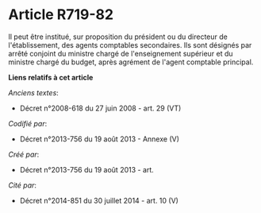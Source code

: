 # Article R719-82

Il peut être institué, sur proposition du président ou du directeur de l'établissement, des agents comptables secondaires.
Ils sont désignés par arrêté conjoint du ministre chargé de l'enseignement supérieur et du ministre chargé du budget, après
agrément de l'agent comptable principal.

**Liens relatifs à cet article**

_Anciens textes_:

  - Décret n°2008-618 du 27 juin 2008 - art. 29 (VT)

_Codifié par_:

  - Décret n°2013-756 du 19 août 2013 -  Annexe (V)

_Créé par_:

  - Décret n°2013-756 du 19 août 2013 - art.

_Cité par_:

  - Décret n°2014-851 du 30 juillet 2014 - art. 10 (V)
